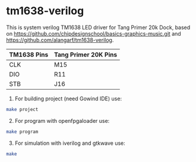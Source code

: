 # tm1638-verilog
This is system verilog TM1638 LED driver for Tang Primer 20k Dock, based on https://github.com/chipdesignschool/basics-graphics-music.git and https://github.com/alangarf/tm1638-verilog.

TM1638 Pins | Tang Primer 20K Pins
------------ | -------------
CLK | M15
DIO | R11
STB | J16


1. For building project (need Gowind IDE) use:
```bash
make project
```

2. For program with openfpgaloader use:
```bash
make program
```

3. For simulation with iverilog and gtkwave use:
```bash
make
```
